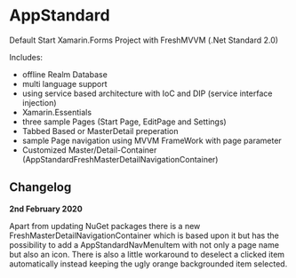 # AppStandard
Default Start Xamarin.Forms Project with FreshMVVM (.Net Standard 2.0)

Includes:

- offline Realm Database
- multi language support
- using service based architecture with IoC and DIP (service interface injection)
- Xamarin.Essentials
- three sample Pages (Start Page, EditPage and Settings)
- Tabbed Based or MasterDetail preperation
- sample Page navigation using MVVM FrameWork with page parameter
- Customized Master/Detail-Container (AppStandardFreshMasterDetailNavigationContainer)

## Changelog

**2nd February 2020**

Apart from updating NuGet packages there is a new FreshMasterDetailNavigationContainer which is based upon it but has the possibility to add a AppStandardNavMenuItem with not only a page name but also an icon. There is also a little workaround to deselect a clicked item automatically instead keeping the ugly orange backgrounded item selected.
